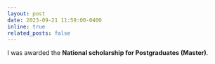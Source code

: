 ```yaml
---
layout: post
date: 2023-09-21 11:59:00-0400
inline: true
related_posts: false
---
```


I was awarded the **National scholarship for Postgraduates (Master)**.
